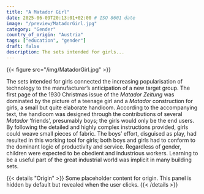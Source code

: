 ```yaml
---
title: "A Matador Girl"
date: 2025-06-09T20:13:01+02:00 # ISO 8601 date
image: "/preview/MatadorGirl.jpg"
category: "Gender"
country_of_origin: "Austria"
tags: ["education", "gender"]
draft: false
description: The sets intended for girls...
---
```


{{< figure src="/img/MatadorGirl.jpg" >}}

The sets intended for girls connected the increasing popularisation of technology to the manufacturer’s anticipation of a new target group. The first page of the 1930 Christmas issue of the *Matador Zeitung* was dominated by the picture of a teenage girl and a *Matador* construction for girls, a small but quite elaborate handloom. According to the accompanying text, the handloom was designed through the contributions of several *Matador* ‘friends’, presumably boys; the girls would only be the end users. By following the detailed and highly complex instructions provided, girls could weave small pieces of fabric. The boys’ effort, disguised as play, had resulted in this working tool for girls; both boys and girls had to conform to the dominant logic of productivity and service. Regardless of gender, children were expected to be obedient and industrious workers. Learning to be a useful part of the great industrial world was implicit in many building sets.


{{< details "Origin" >}}
Some placeholder content for origin. This panel is hidden by default but revealed when the user clicks.
{{< /details >}}

